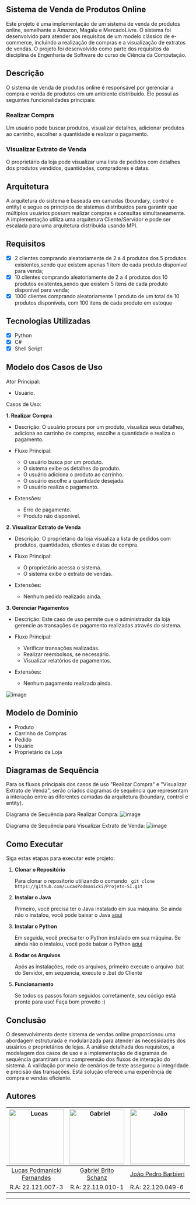 ## Sistema de Venda de Produtos Online 
Este projeto é uma implementação de um sistema de venda de produtos online, semelhante a Amazon, Magalu e MercadoLivre. O sistema foi desenvolvido para atender aos requisitos de um modelo clássico de e-commerce, 
incluindo a realização de compras e a visualização de extratos de vendas. O projeto foi desenvolvido como parte dos requisitos da disciplina de Engenharia de Software do curso de Ciência da Computação.

    
## Descrição
<p>O sistema de venda de produtos online é responsável por gerenciar a compra e venda de produtos em um ambiente distribuído. Ele possui as seguintes funcionalidades principais:</p>

<h3>Realizar Compra</h3>
<p>Um usuário pode buscar produtos, visualizar detalhes, adicionar produtos ao carrinho, escolher a quantidade e realizar o pagamento.</p>

<h3>Visualizar Extrato de Venda</h3>
<p>O proprietário da loja pode visualizar uma lista de pedidos com detalhes dos produtos vendidos, quantidades, compradores e datas.</p>

<h2>Arquitetura</h2>
<p>A arquitetura do sistema é baseada em camadas (boundary, control e entity) e segue os princípios de sistemas distribuídos para garantir que múltiplos usuários possam realizar compras e consultas simultaneamente. A implementação utiliza uma arquitetura Cliente/Servidor e pode ser escalada para uma arquitetura distribuída usando MPI.</p>

## Requisitos
  - [x] 2 clientes comprando aleatoriamente de 2 a 4 produtos dos 5 produtos existentes,sendo que existem apenas 1 item de cada produto disponível para venda;
  - [x] 10 clientes comprando aleatoriamente de 2 a 4 produtos dos 10 produtos existentes,sendo que existem 5 itens de cada produto disponível para venda;
  - [x] 1000 clientes comprando aleatoriamente 1 produto de um total de 10 produtos disponíveis, com 100 itens de cada produto em estoque

 ## Tecnologias Utilizadas
   - [x] Python
   - [x] C#
   - [x] Shell Script

## Modelo dos Casos de Uso
Ator Principal:
- Usuário.

Casos de Uso:

**1. Realizar Compra**
- Descrição: O usuário procura por um produto, visualiza seus detalhes, adiciona ao carrinho de compras, escolhe a quantidade e realiza o pagamento.
- Fluxo Principal:
  - O usuário busca por um produto.
  - O sistema exibe os detalhes do produto.
  - O usuário adiciona o produto ao carrinho.
  - O usuário escolhe a quantidade desejada.
  - O usuário realiza o pagamento.

- Extensões:
  - Erro de pagamento.
  - Produto não disponível.
 
**2. Visualizar Extrato de Venda**
- Descrição: O proprietário da loja visualiza a lista de pedidos com produtos, quantidades, clientes e datas de compra.
- Fluxo Principal:
  - O proprietário acessa o sistema.
  - O sistema exibe o extrato de vendas.

- Extensões:
  - Nenhum pedido realizado ainda.
 
**3. Gerenciar Pagamentos**
- Descrição: Este caso de uso permite que o administrador da loja gerencie as transações de pagamento realizadas através do sistema.
- Fluxo Principal:
  - Verificar transações realizadas.
  - Realizar reembolsos, se necessário.
  - Visualizar relatórios de pagamentos.

- Extensões:
  - Nenhum pagamento realizado ainda.

 ![image](https://github.com/LucasPodmanicki/Projeto-SI/assets/104178669/244968c9-62ef-44c9-baec-139aceeca55e)

  

## Modelo de Domínio
- Produto
- Carrinho de Compras
- Pedido
- Usuário
- Proprietário da Loja

## Diagramas de Sequência
Para os fluxos principais dos casos de uso "Realizar Compra" e "Visualizar Extrato de Venda", serão criados diagramas de sequência que representam a interação entre as diferentes camadas da arquitetura (boundary, control e entity).

Diagrama de Sequência para Realizar Compra:
![image](https://github.com/LucasPodmanicki/Projeto-SI/assets/104178669/8650f520-7877-4088-8547-ced907874ab7)


Diagrama de Sequência para Visualizar Extrato de Venda:
![image](https://github.com/LucasPodmanicki/Projeto-SI/assets/104178669/d1c78f4f-96ef-40bc-a3c6-e0c39d040b10)


## Como Executar

   Siga estas etapas para executar este projeto:

1. **Clonar o Repositório**

   Para clonar o reposítorio utilizando o comando ` git clone https://github.com/LucasPodmanicki/Projeto-SI.git`
   
2. **Instalar o Java**

   Primeiro, você precisa ter o Java instalado em sua máquina. Se ainda não o instalou, você pode baixar o Java [aqui](https://www.oracle.com/br/java/technologies/downloads/)

3. **Instalar o Python**

   Em seguida, você precisa ter o Python instalado em sua máquina. Se ainda não o instalou, você pode baixar o Python [aqui](https://www.python.org/downloads/)

3. **Rodar os Arquivos**

   Após as instalações, rode os arquivos, primeiro execute o arquivo .bat do Servidor, em sequencia, execute o .bat do Cliente

4. **Funcionamento**

   Se todos os passos foram seguidos corretamente, seu código está pronto para uso! Faça bom proveito :)



## Conclusão
O desenvolvimento deste sistema de vendas online proporcionou uma abordagem estruturada e modularizada para atender às necessidades dos usuários e proprietários de lojas. A análise detalhada dos requisitos, a modelagem dos casos de uso e a implementação de diagramas de sequência garantiram uma compreensão dos fluxos de interação do sistema. A validação por meio de cenários de teste assegurou a integridade e precisão das transações. Esta solução oferece uma experiência de compra e vendas eficiente.

## Autores
| <img src="https://avatars.githubusercontent.com/u/104178669?v=4" alt="Lucas" width="150"/> | <img src="https://avatars.githubusercontent.com/u/57364626?v=4" alt="Gabriel" width="150"/> | <img src="https://avatars.githubusercontent.com/u/102989290?v=4" alt="João" width="150"/> | <img src="https://avatars.githubusercontent.com/u/64386249?v=4" alt="Leonardo" width="150"/> |
|:-------------------------------------------------------------------------------------------:|:-------------------------------------------------------------------------------------------:|---------------------------------------------------------------------------------------------|--------------------------------------------------------------------------------------------|
| [Lucas Podmanicki Fernandes](https://github.com/LucasPodmanicki)                           | [Gabriel Brito Schanz](https://github.com/gbschanz)                                      | [João Pedro Barbieri](https://github.com/vihmar)                                         | [Leonardo Barrionuevo](https://github.com/Leocandido)                                       |
| R.A: 22.121.007-3                                                                        | R.A: 22.119.010-1                                                                        | R.A: 22.120.049-6                                                                         | R.A: 22.121.034-7                                                                         |
***
